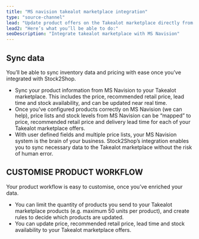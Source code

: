 ```yaml
---
title: "MS navision takealot marketplace integration"
type: "source-channel"
lead: "Update product offers on the Takealot marketplace directly from your MS Navision accounting system. Stock2Shop’s simple integration will streamline your operation by reducing duplicate data capture, and ensuring your product information on Takealot is up to date."
lead2: "Here’s what you’ll be able to do:"
seoDescription: "Integrate takealot marketplace with MS Navision"
---
```


Sync data
---------

You’ll be able to sync inventory data and pricing with ease once you’ve integrated with Stock2Shop.

*   Sync your product information from MS Navision to your Takealot marketplace. This includes the price, recommended retail price, lead time and stock availability, and can be updated near real time.
*   Once you’ve configured products correctly on MS Navision (we can help), price lists and stock levels from MS Navision can be “mapped” to price, recommended retail price and delivery lead time for each of your Takealot marketplace offers.
*   With user defined fields and multiple price lists, your MS Navision system is the brain of your business. Stock2Shop’s integration enables you to sync necessary data to the Takealot marketplace without the risk of human error.

CUSTOMISE PRODUCT WORKFLOW
--------------------------

Your product workflow is easy to customise, once you’ve enriched your data.

*   You can limit the quantity of products you send to your Takealot marketplace products (e.g. maximum 50 units per product), and create rules to decide which products are updated.
*   You can update price, recommended retail price, lead time and stock availability to your Takealot marketplace offers.
